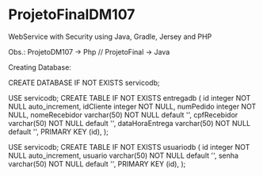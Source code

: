 # ProjetoFinalDM107
WebService with Security using Java, Gradle, Jersey and PHP

Obs.: ProjetoDM107 -> Php // ProjetoFinal -> Java

Creating Database:

CREATE DATABASE IF NOT EXISTS servicodb;

USE servicodb; CREATE TABLE IF NOT EXISTS entregadb ( id integer NOT NULL auto_increment, idCliente integer NOT NULL, numPedido integer NOT NULL, nomeRecebidor varchar(50) NOT NULL default '', cpfRecebidor varchar(50) NOT NULL default '', dataHoraEntrega varchar(50) NOT NULL default '', PRIMARY KEY (id), );

USE servicodb; CREATE TABLE IF NOT EXISTS usuariodb ( id integer NOT NULL auto_increment, usuario varchar(50) NOT NULL default '', senha varchar(50) NOT NULL default '', PRIMARY KEY (id), );
